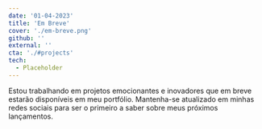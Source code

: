 ```yaml
---
date: '01-04-2023'
title: 'Em Breve'
cover: './em-breve.png'
github: ''
external: ''
cta: './#projects'
tech:
  - Placeholder
---
```


Estou trabalhando em projetos emocionantes e inovadores que em breve estarão disponíveis em meu portfólio. Mantenha-se atualizado em minhas redes sociais para ser o primeiro a saber sobre meus próximos lançamentos.
